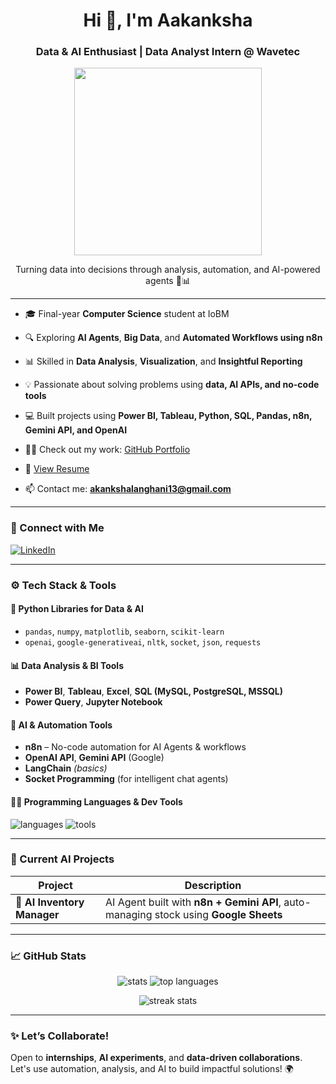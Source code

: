<h1 align="center">Hi 👋, I'm Aakanksha</h1>
<h3 align="center">Data & AI Enthusiast | Data Analyst Intern @ Wavetec</h3>

<p align="center">
  <img src="![image](https://github.com/user-attachments/assets/617cb476-67b6-4fa0-9c0a-e073527723ca)" width="300" />
</p>

<p align="center">Turning data into decisions through analysis, automation, and AI-powered agents 🤖📊</p>

---

- 🎓 Final-year **Computer Science** student at IoBM  
- 🔍 Exploring **AI Agents**, **Big Data**, and **Automated Workflows using n8n**  
- 📊 Skilled in **Data Analysis**, **Visualization**, and **Insightful Reporting**
- 💡 Passionate about solving problems using **data, AI APIs, and no-code tools**
- 💻 Built projects using **Power BI, Tableau, Python, SQL, Pandas, n8n, Gemini API, and OpenAI**

- 👨‍💻 Check out my work: [GitHub Portfolio](https://github.com/AakankshaLanghani)

- 📄 [View Resume](https://docs.google.com/document/d/1aLpXKX0ka9G9PqYz0CQ0kudpXzJFmlIJHf9s_KZNjKc/edit?usp=sharing)
- 📫 Contact me: **akankshalanghani13@gmail.com**

---

### 🔗 Connect with Me  
<p>
  <a href="https://pk.linkedin.com/in/aakankshapardeep" target="_blank">
    <img align="center" src="https://skillicons.dev/icons?i=linkedin" alt="LinkedIn" />
  </a>
</p>

---

### ⚙️ Tech Stack & Tools  

#### 🐍 Python Libraries for Data & AI
- `pandas`, `numpy`, `matplotlib`, `seaborn`, `scikit-learn`  
- `openai`, `google-generativeai`, `nltk`, `socket`, `json`, `requests`

#### 📊 Data Analysis & BI Tools
- **Power BI**, **Tableau**, **Excel**, **SQL (MySQL, PostgreSQL, MSSQL)**  
- **Power Query**, **Jupyter Notebook**

#### 🤖 AI & Automation Tools
- **n8n** – No-code automation for AI Agents & workflows  
- **OpenAI API**, **Gemini API** (Google)  
- **LangChain** *(basics)*  
- **Socket Programming** (for intelligent chat agents)

#### 👩‍💻 Programming Languages & Dev Tools
<p align="left">
  <img src="https://skillicons.dev/icons?i=python,java,c,cpp,sql" alt="languages" />
  <img src="https://skillicons.dev/icons?i=git,github,vscode,postgres,mysql" alt="tools" />
</p>

---

### 🤖 Current AI Projects

| Project | Description |
|--------|-------------|
| 🧠 **AI Inventory Manager** | AI Agent built with **n8n + Gemini API**, auto-managing stock using **Google Sheets** |

---

### 📈 GitHub Stats  
<p align="center">
  <img src="https://github-readme-stats.vercel.app/api?username=AakankshaLanghani&show_icons=true&theme=radical" alt="stats" />
  <img src="https://github-readme-stats.vercel.app/api/top-langs/?username=AakankshaLanghani&layout=compact&theme=radical" alt="top languages" />
</p>

<p align="center">
  <img src="https://github-readme-streak-stats.herokuapp.com/?user=AakankshaLanghani&theme=radical" alt="streak stats" />
</p>

---

### ✨ Let’s Collaborate!
Open to **internships**, **AI experiments**, and **data-driven collaborations**.  
Let's use automation, analysis, and AI to build impactful solutions! 🌍
